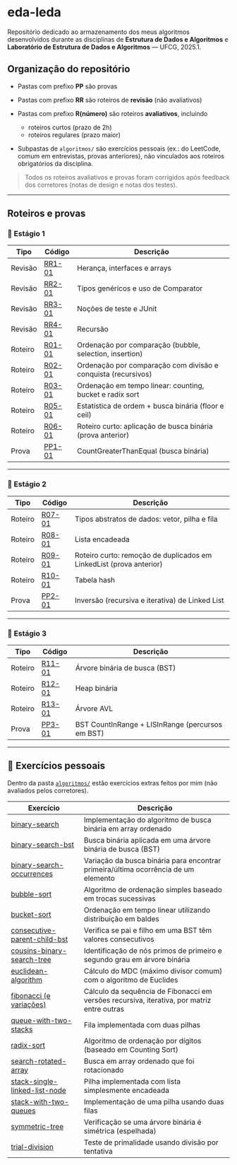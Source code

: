 # eda-leda
Repositório dedicado ao armazenamento dos meus algoritmos desenvolvidos durante as disciplinas de **Estrutura de Dados e Algoritmos** e **Laboratório de Estrutura de Dados e Algoritmos** — UFCG, 2025.1.

## Organização do repositório

- Pastas com prefixo **PP** são provas  
- Pastas com prefixo **RR** são roteiros de **revisão** (não avaliativos)  
- Pastas com prefixo **R(número)** são roteiros **avaliativos**, incluindo

  - roteiros curtos (prazo de 2h)
  - roteiros regulares (prazo maior)  

- Subpastas de `algoritmos/` são exercícios pessoais (ex.: do LeetCode, comum em entrevistas, provas anteriores), não vinculados aos roteiros obrigatórios da disciplina.  


> Todos os roteiros avaliativos e provas foram corrigidos após feedback dos corretores (notas de design e notas dos testes).

---


## Roteiros e provas

### 📌 Estágio 1
| Tipo     | Código   | Descrição                                                                 |
|----------|----------|-----------------------------------------------------------------------------|
| Revisão  | [RR1-01](./RR1-01) | Herança, interfaces e arrays |
| Revisão  | [RR2-01](./RR2-01) | Tipos genéricos e uso de Comparator |
| Revisão  | [RR3-01](./RR3-01) | Noções de teste e JUnit |
| Revisão  | [RR4-01](./RR4-01) | Recursão |
| Roteiro  | [R01-01](./R01-01) | Ordenação por comparação (bubble, selection, insertion) |
| Roteiro  | [R02-01](./R02-01) | Ordenação por comparação com divisão e conquista (recursivos) |
| Roteiro  | [R03-01](./R03-01) | Ordenação em tempo linear: counting, bucket e radix sort |
| Roteiro  | [R05-01](./R05-01) | Estatística de ordem + busca binária (floor e ceil) |
| Roteiro  | [R06-01](./R06-01) | Roteiro curto: aplicação de busca binária (prova anterior) |
| Prova    | [PP1-01](./PP1-01) | CountGreaterThanEqual (busca binária) |

---

### 📌 Estágio 2
| Tipo     | Código   | Descrição                                                                 |
|----------|----------|-----------------------------------------------------------------------------|
| Roteiro  | [R07-01](./R07-01) | Tipos abstratos de dados: vetor, pilha e fila |
| Roteiro  | [R08-01](./R08-01) | Lista encadeada |
| Roteiro  | [R09-01](./R09-01) | Roteiro curto: remoção de duplicados em LinkedList (prova anterior) |
| Roteiro  | [R10-01](./R10-01) | Tabela hash |
| Prova    | [PP2-01](./PP2-01) | Inversão (recursiva e iterativa) de Linked List |

---

### 📌 Estágio 3
| Tipo     | Código   | Descrição                                                                 |
|----------|----------|-----------------------------------------------------------------------------|
| Roteiro  | [R11-01](./R11-01) | Árvore binária de busca (BST) |
| Roteiro  | [R12-01](./R12-01) | Heap binária |
| Roteiro  | [R13-01](./R13-01) | Árvore AVL |
| Prova    | [PP3-01](./PP3-01) | BST CountInRange + LISInRange (percursos em BST) |

---

## 📝 Exercícios pessoais

Dentro da pasta [`algoritmos/`](./algoritmos) estão exercícios extras feitos por mim (não avaliados pelos corretores).  

| Exercício | Descrição |
|-----------|-----------|
| [binary-search](./algoritmos/binary-search) | Implementação do algoritmo de busca binária em array ordenado |
| [binary-search-bst](./algoritmos/binary-search-bst) | Busca binária aplicada em uma árvore binária de busca (BST) |
| [binary-search-occurrences](./algoritmos/binary-search-occurrences) | Variação da busca binária para encontrar primeira/última ocorrência de um elemento |
| [bubble-sort](./algoritmos/bubble-sort) | Algoritmo de ordenação simples baseado em trocas sucessivas |
| [bucket-sort](./algoritmos/bucket-sort) | Ordenação em tempo linear utilizando distribuição em baldes |
| [consecutive-parent-child-bst](./algoritmos/consecutive-parent-child-bst) | Verifica se pai e filho em uma BST têm valores consecutivos |
| [cousins-binary-search-tree](./algoritmos/cousins-binary-search-tree) | Identificação de nós primos de primeiro e segundo grau em árvore binária |
| [euclidean-algorithm](./algoritmos/euclidean-algorithm) | Cálculo do MDC (máximo divisor comum) com o algoritmo de Euclides |
| [fibonacci (e variações)](./algoritmos/fibonacci) | Cálculo da sequência de Fibonacci em versões recursiva, iterativa, por matriz entre outras |e
| [queue-with-two-stacks](./algoritmos/queue-with-two-stacks) | Fila implementada com duas pilhas |
| [radix-sort](./algoritmos/radix-sort) | Algoritmo de ordenação por dígitos (baseado em Counting Sort) |
| [search-rotated-array](./algoritmos/search-rotated-array) | Busca em array ordenado que foi rotacionado |
| [stack-single-linked-list-node](./algoritmos/stack-single-linked-list-node) | Pilha implementada com lista simplesmente encadeada |
| [stack-with-two-queues](./algoritmos/stack-with-two-queues) | Implementação de uma pilha usando duas filas |
| [symmetric-tree](./algoritmos/symmetric-tree) | Verificação se uma árvore binária é simétrica (espelhada) |
| [trial-division](./algoritmos/trial-division) | Teste de primalidade usando divisão por tentativa |
